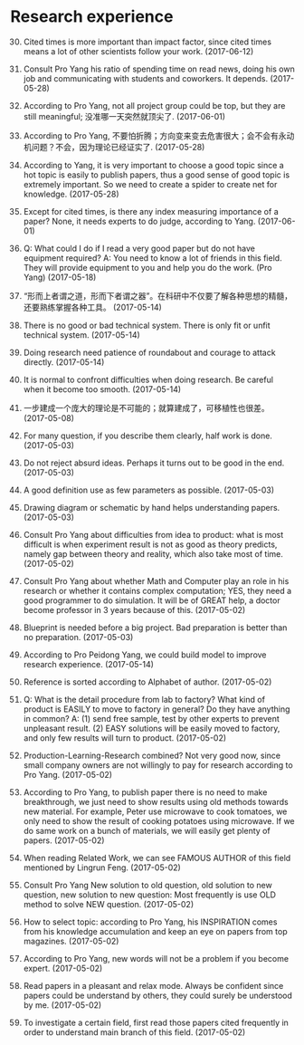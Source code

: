 # Research experience
30. Cited times is more important than impact factor, since cited times means a lot of other scientists follow your work. (2017-06-12)

29. Consult Pro Yang his ratio of spending time on read news, doing his own job and communicating with students and coworkers. It depends. (2017-05-28)

28. According to Pro Yang, not all project group could be top, but they are still meaningful; 没准哪一天突然就顶尖了. (2017-06-01)

27. According to Pro Yang, 不要怕折腾；方向变来变去危害很大；会不会有永动机问题？不会，因为理论已经证实了. (2017-05-28)

26. According to Yang, it is very important to choose a good topic since a hot topic is easily to publish papers, thus a good sense of good topic is extremely important. So we need to create a spider to create net for knowledge. (2017-05-28)

25. Except for cited times, is there any index measuring importance of a paper? None, it needs experts to do judge, according to Yang. (2017-06-01)

24. Q: What could I do if I read a very good paper but do not have equipment required?
A: You need to know a lot of friends in this field. They will provide equipment to you and help you do the work. (Pro Yang) (2017-05-18)

23. “形而上者谓之道，形而下者谓之器”。在科研中不仅要了解各种思想的精髓，还要熟练掌握各种工具。 (2017-05-14)

22. There is no good or bad technical system. There is only fit or unfit technical system. (2017-05-14)

21. Doing research need patience of roundabout and courage to attack directly. (2017-05-14)

20. It is normal to confront difficulties when doing research. Be careful when it become too smooth. (2017-05-14)

19. 一步建成一个庞大的理论是不可能的；就算建成了，可移植性也很差。 (2017-05-08)

18. For many question, if you describe them clearly, half work is done. (2017-05-03)

17. Do not reject absurd ideas. Perhaps it turns out to be good in the end. (2017-05-03)

16. A good definition use as few parameters as possible. (2017-05-03)

15. Drawing diagram or schematic by hand helps understanding papers. (2017-05-03)

14. Consult Pro Yang about difficulties from idea to product: what is most difficult is when experiment result is not as good as theory predicts, namely gap between theory and reality, which also take most of time. (2017-05-02)

13. Consult Pro Yang about whether Math and Computer play an role in his research or whether it contains complex computation;
YES, they need a good programmer to do simulation. It will be of GREAT help, a doctor become professor in 3 years because of this. (2017-05-02)

12. Blueprint is needed before a big project. Bad preparation is better than no preparation. (2017-05-03)

11. According to Pro Peidong Yang, we could build model to improve research experience. (2017-05-14)

10. Reference is sorted according to Alphabet of author. (2017-05-02)

9. Q: What is the detail procedure from lab to factory? What kind of product is EASILY to move to factory in general? Do they have anything in common?
A: (1) send free sample, test by other experts to prevent unpleasant result. (2) EASY solutions will be easily moved to factory, and only few results will turn to product. (2017-05-02)

8. Production-Learning-Research combined? Not very good now, since small company owners are not willingly to pay for research according to Pro Yang. (2017-05-02)

7. According to Pro Yang, to publish paper there is no need to make breakthrough, we just need to show results using old methods towards new material. For example, Peter use microwave to cook tomatoes, we only need to show the result of cooking potatoes using microwave. If we do same work on a bunch of materials, we will easily get plenty of papers. (2017-05-02)

6. When reading Related Work, we can see FAMOUS AUTHOR of this field mentioned by Lingrun Feng. (2017-05-02)

5. Consult Pro Yang New solution to old question, old solution to new question, new solution to new question: Most frequently is use OLD method to solve NEW question. (2017-05-02)

4. How to select topic: according to Pro Yang, his INSPIRATION comes from his knowledge accumulation and keep an eye on papers from top magazines. (2017-05-02)

3. According to Pro Yang, new words will not be a problem if you become expert. (2017-05-02)

2. Read papers in a pleasant and relax mode. Always be confident since papers could be understand by others, they could surely be understood by me. (2017-05-02)

1. To investigate a certain field, first read those papers cited frequently in order to understand main branch of this field. (2017-05-02)
